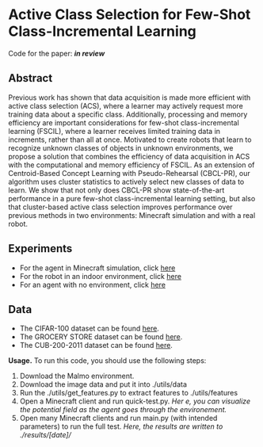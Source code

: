 # Active Class Selection for Few-Shot Class-Incremental Learning
Code for the paper: ***in review***

## Abstract
Previous work has shown that data acquisition is made more efficient with active class selection (ACS), where a learner may actively request more training data about a specific class. Additionally, processing and memory efficiency are important considerations for few-shot class-incremental learning (FSCIL), where a learner receives limited training data in increments, rather than all at once. Motivated to create robots that learn to recognize unknown classes of objects in unknown environments, we propose a solution that combines the efficiency of data acquisition in ACS with the computational and memory efficiency of FSCIL. As an extension of Centroid-Based Concept Learning with Pseudo-Rehearsal (CBCL-PR), our algorithm uses cluster statistics to actively select new classes of data to learn. We show that not only does CBCL-PR show state-of-the-art performance in a pure few-shot class-incremental learning setting, but also that cluster-based active class selection improves performance over previous methods in two environments: Minecraft simulation and with a real robot.

## Experiments
+ For the agent in Minecraft simulation, click [here](https://github.com/chrismcclurg/FSCIL-ACS/tree/main/minecraft)
+ For the robot in an indoor environment, click [here](https://github.com/chrismcclurg/FSCIL-ACS/tree/main/pepper)
+ For an agent with no environment, click [here](https://github.com/chrismcclurg/FSCIL-ACS/tree/main/batch)

## Data 
- The CIFAR-100 dataset can be found [here](https://www.cs.toronto.edu/~kriz/cifar.html).
- The GROCERY STORE dataset can be found [here](https://github.com/marcusklasson/GroceryStoreDataset).
- The CUB-200-2011 dataset can be found [here](http://www.vision.caltech.edu/datasets/cub_200_2011/).

**Usage.**  To run this code, you should use the following steps:
1. Download the Malmo environment. 
2. Download the image data and put it into ./utils/data
3. Run the ./utils/get_features.py to extract features to ./utils/features
4. Open a Minecraft client and run quick-test.py. *Her
e, you can visualize the potential field as the agent goes through the environement.*
5. Open many Minecraft clients and run main.py (with intended parameters) to run the full test. *Here, the results are written to ./results/[date]/*






